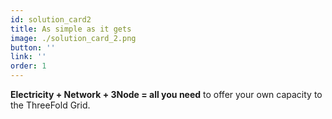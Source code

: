 ```yaml
---
id: solution_card2
title: As simple as it gets
image: ./solution_card_2.png
button: ''
link: ''
order: 1
---
```


**Electricity + Network + 3Node = all you need** to offer your own capacity to the ThreeFold Grid.